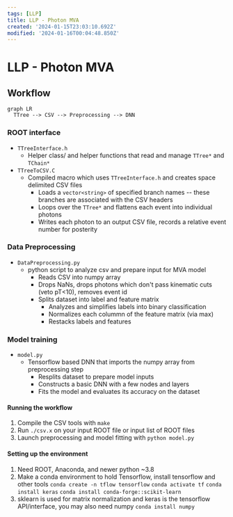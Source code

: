 ```yaml
---
tags: [LLP]
title: LLP - Photon MVA
created: '2024-01-15T23:03:10.692Z'
modified: '2024-01-16T00:04:48.850Z'
---
```


# LLP - Photon MVA 



## Workflow
```mermaid
graph LR
  TTree --> CSV --> Preprocessing --> DNN
```

### ROOT interface
- `TTreeInterface.h`  
  - Helper class/ and helper functions that read and manage `TTree*` and `TChain*` 
- `TTreeToCSV.C`
  - Compiled macro which uses `TTreeInterface.h` and creates space delimited CSV files
    - Loads a `vector<string>` of specified branch names -- these branches are associated with the CSV headers
    - Loops over the `TTree*` and flattens each event into individual photons
    - Writes each photon to an output CSV file, records a relative event number for posterity

### Data Preprocessing
- `DataPreprocessing.py`
  - python script to analyze csv and prepare input for MVA model
    - Reads CSV into numpy array
    - Drops NaNs, drops photons which don't pass kinematic cuts (veto pT<10), removes event id
    - Splits dataset into label and feature matrix
      - Analyzes and simplifies labels into binary classification
      - Normalizes each colummn of the feature matrix (via max)
      - Restacks labels and features 

### Model training
- `model.py`
  - Tensorflow based DNN that imports the numpy array from preprocessing step
    - Resplits dataset to prepare model inputs
    - Constructs a basic DNN with a few nodes and layers
    - Fits the model and evaluates its accuracy on the dataset

#### Running the workflow
1) Compile the CSV tools with `make`
2) Run `./csv.x` on your input ROOT file or input list of ROOT files
3) Launch preprocessing and model fitting with `python model.py`

#### Setting up the environment
1) Need ROOT, Anaconda, and newer python ~3.8
2) Make a conda environment to hold Tensorflow, install tensorflow and other tools
  `conda create -n tflow tensorflow`
  `conda activate tf`
  `conda install keras`
  `conda install conda-forge::scikit-learn`
3) sklearn is used for matrix normalization and keras is the tensorflow API/interface, you may also need numpy `conda install numpy`




